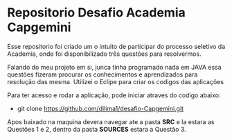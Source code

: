 # Repositorio Desafio Academia Capgemini

Esse repositorio foi criado um o intuito de participar do processo seletivo da Academia, onde foi disponibilizado três questões para resolvermos.

Falando do meu projeto em si, junca tinha programado nada em JAVA essa questões fizeram procurar os conhecimentos e aprendizados para resolução das mesma. Utilizei o Eclipe para criar os codigos das aplicações

Para ter acesso e rodar a aplicação, pode iniciar atraves do codigo abaixo:
  
  * git clone https://github.com/dilima1/desafio-Capgemini.git

Apos baixado na maquina devera navegar ate a pasta **SRC** e la estara as Questões 1 e 2, dentro da pasta **SOURCES** estara a Questão 3.


